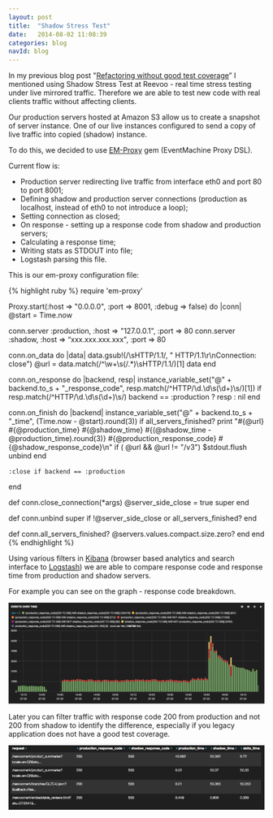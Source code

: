 ```yaml
---
layout: post
title:  "Shadow Stress Test"
date:   2014-08-02 11:08:39
categories: blog
navId: blog
---
```




In my previous blog post "[Refactoring without good test coverage][refactoring]” I mentioned using Shadow Stress Test at Reevoo - real time stress testing under live mirrored traffic. Therefore we are able to test new code with real clients traffic without affecting clients.


Our production servers hosted at Amazon S3 allow us to create a snapshot of server instance.
One of our live instances configured to send a copy of live traffic into copied (shadow) instance.

To do this, we decided to use [EM-Proxy][em-proxy] gem (EventMachine Proxy DSL).

Current flow is:

- Production server redirecting live traffic from interface eth0 and port 80 to port 8001;
- Defining shadow and production server connections (production as localhost, instead of eth0 to not introduce a loop);
- Setting connection as closed;
- On response - setting up a response code from shadow and production servers;
- Calculating a response time;
- Writing stats as STDOUT into file;
- Logstash parsing this file.

This is our em-proxy configuration file:

{% highlight ruby %}
require 'em-proxy'

Proxy.start(:host => "0.0.0.0", :port => 8001, :debug => false) do |conn|
  @start = Time.now

  conn.server :production, :host => "127.0.0.1", :port => 80
  conn.server :shadow, :host => “xxx.xxx.xxx.xxx", :port => 80

  conn.on_data do |data|
    data.gsub!(/\sHTTP\/1\.1/, " HTTP/1.1\r\nConnection: close")
    @url = data.match(/^\w+\s(\/.*)\sHTTP\/1\.1/)[1]
    data
  end

  conn.on_response do |backend, resp|
    instance_variable_set("@" + backend.to_s + "_response_code", resp.match(/^HTTP\/\d\.\d\s(\d+)\s/)[1]) if resp.match(/^HTTP\/\d\.\d\s(\d+)\s/)
    backend == :production ? resp : nil
  end

  conn.on_finish do |backend|
    instance_variable_set("@" + backend.to_s + "_time", (Time.now - @start).round(3))
    if all_servers_finished?
      print "#{@url} #{@production_time} #{@shadow_time} #{(@shadow_time - @production_time).round(3)} #{@production_response_code} #{@shadow_response_code}\n" if ( @url && @url != "/v3")
      $stdout.flush
      unbind
    end

    :close if backend == :production
  end

  def conn.close_connection(*args)
    @server_side_close = true
    super
  end

  def conn.unbind
    super if !@server_side_close or all_servers_finished?
  end

  def conn.all_servers_finished?
    @servers.values.compact.size.zero?
  end
end
{% endhighlight %}

Using various filters in [Kibana][kibana] (browser based analytics and search interface to [Logstash][logstash]) we are able to compare response code and response time from production and shadow servers.

For example you can see on the graph - response code breakdown.

![Response code][shadow2]

Later you can filter traffic with response code 200 from production and not 200 from shadow to identify the difference, especially if you legacy application does not have a good test coverage.

![Shadow/Production comparison][shadow1]






[refactoring]: /blog/2014/07/28/refactoring-without-good-test-coverage/
[shadow1]: /images/shadow1.png
[shadow2]: /images/shadow2.png
[kibana]: https://github.com/elasticsearch/kibana
[logstash]: https://github.com/elasticsearch/logstash
[em-proxy]: https://github.com/igrigorik/em-proxy
